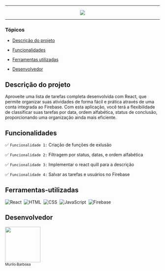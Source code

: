 <hr>
<p align="center">
   <img src="http://img.shields.io/static/v1?label=STATUS&message=FINALIZADO&color=RED&style=for-the-badge" #vitrine/>
</p>
<hr>


### Tópicos 

- [Descrição do projeto](#Descrição-do-projeto)

- [Funcionalidades](#Funcionalidades)

- [Ferramentas utilizadas](#Ferramentas-utilizadas)

- [Desenvolvedor](#Desenvolvedor)

## Descrição do projeto 

<p align="justify">

Aproveite uma lista de tarefas completa desenvolvida com React, que permite organizar suas atividades de forma fácil e prática através de uma conta integrada ao Firebase. Com esta aplicação, você terá a flexibilidade de classificar suas tarefas por data, ordem alfabética, status de conclusão, proporcionando uma organização ainda mais eficiente.
</p>

## Funcionalidades

:white_check_mark: `Funcionalidade 1:` Criação de funções de exlusão 

:white_check_mark: `Funcionalidade 2:` Filtragem por status, datas, e ordem alfabética 

:white_check_mark: `Funcionalidade 3:` Implementar o react quill para a descrição

:white_check_mark: `Funcionalidade 4:` Salvar as tarefas e usuários no Firebase


## Ferramentas-utilizadas

 ![React](https://img.shields.io/badge/-React-0D1117?style=for-the-badge&logo=react&logoColor=61DAFB&labelColor=transparent)&nbsp;
 ![HTML](https://img.shields.io/badge/-html-0D1117?style=for-the-badge&logo=html&logoColor=61DAFB&labelColor=transparent)&nbsp;
  ![CSS](https://img.shields.io/badge/-CSS-0D1117?style=for-the-badge&logo=CSS3&logoColor=1572B6&labelColor=0D1117)&nbsp;
  ![JavaScript](https://img.shields.io/badge/-JavaScript-0D1117?style=for-the-badge&logo=javascript&labelColor=0D1117&textColor=0D1117)&nbsp;
  ![Firebase](https://img.shields.io/badge/-firebase-0D1117?style=for-the-badge&logo=firebase&labelColor=0D1117&textColor=0D1117)&nbsp;



## Desenvolvedor

[<img src="https://avatars.githubusercontent.com/u/111542827?v=4" width=115><br><sub>Murilo Barbosa</sub>](https://github.com/Murilo358) 
